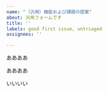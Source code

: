 ```yaml
---
name: "（汎用）機能および課題の提案"
about: 汎用フォームです
title: ''
labels: good first issue, untriaged
assignees: ''

---
```


ああああ

ああああ

いいいい
